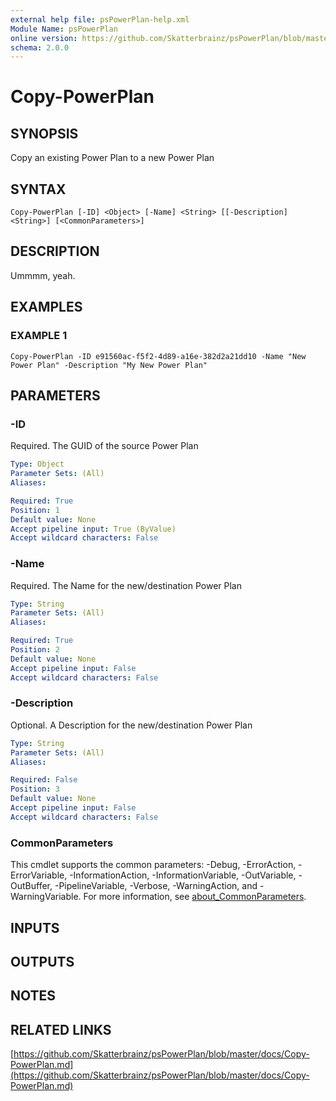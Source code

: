 ```yaml
---
external help file: psPowerPlan-help.xml
Module Name: psPowerPlan
online version: https://github.com/Skatterbrainz/psPowerPlan/blob/master/docs/Copy-PowerPlan.md
schema: 2.0.0
---
```


# Copy-PowerPlan

## SYNOPSIS
Copy an existing Power Plan to a new Power Plan

## SYNTAX

```
Copy-PowerPlan [-ID] <Object> [-Name] <String> [[-Description] <String>] [<CommonParameters>]
```

## DESCRIPTION
Ummmm, yeah.

## EXAMPLES

### EXAMPLE 1
```
Copy-PowerPlan -ID e91560ac-f5f2-4d89-a16e-382d2a21dd10 -Name "New Power Plan" -Description "My New Power Plan"
```

## PARAMETERS

### -ID
Required.
The GUID of the source Power Plan

```yaml
Type: Object
Parameter Sets: (All)
Aliases:

Required: True
Position: 1
Default value: None
Accept pipeline input: True (ByValue)
Accept wildcard characters: False
```

### -Name
Required.
The Name for the new/destination Power Plan

```yaml
Type: String
Parameter Sets: (All)
Aliases:

Required: True
Position: 2
Default value: None
Accept pipeline input: False
Accept wildcard characters: False
```

### -Description
Optional.
A Description for the new/destination Power Plan

```yaml
Type: String
Parameter Sets: (All)
Aliases:

Required: False
Position: 3
Default value: None
Accept pipeline input: False
Accept wildcard characters: False
```

### CommonParameters
This cmdlet supports the common parameters: -Debug, -ErrorAction, -ErrorVariable, -InformationAction, -InformationVariable, -OutVariable, -OutBuffer, -PipelineVariable, -Verbose, -WarningAction, and -WarningVariable. For more information, see [about_CommonParameters](http://go.microsoft.com/fwlink/?LinkID=113216).

## INPUTS

## OUTPUTS

## NOTES

## RELATED LINKS

[https://github.com/Skatterbrainz/psPowerPlan/blob/master/docs/Copy-PowerPlan.md](https://github.com/Skatterbrainz/psPowerPlan/blob/master/docs/Copy-PowerPlan.md)

